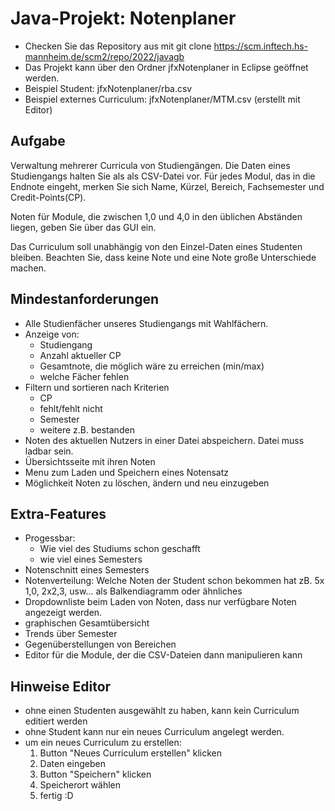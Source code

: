 Java-Projekt: Notenplaner
=======================================

* Checken Sie das Repository aus mit
    git clone https://scm.inftech.hs-mannheim.de/scm2/repo/2022/javagb
* Das Projekt kann über den Ordner jfxNotenplaner in Eclipse geöffnet werden. 
* Beispiel Student: jfxNotenplaner/rba.csv
* Beispiel externes Curriculum: jfxNotenplaner/MTM.csv (erstellt mit Editor)


## Aufgabe
Verwaltung mehrerer Curricula von Studiengängen. 
Die Daten eines Studiengangs halten Sie als als CSV-Datei vor. 
Für jedes Modul, das in die Endnote eingeht, merken Sie sich Name, Kürzel, Bereich, Fachsemester und Credit-Points(CP).

Noten für Module, die zwischen 1,0 und 4,0 in den üblichen Abständen liegen, geben Sie über das GUI ein. 

Das Curriculum soll unabhängig von den Einzel-Daten eines Studenten bleiben. 
Beachten Sie, dass keine Note und eine Note große Unterschiede machen. 

## Mindestanforderungen
* Alle Studienfächer unseres Studiengangs mit Wahlfächern.
* Anzeige von:
	+ Studiengang
	+ Anzahl aktueller CP
	+ Gesamtnote, die möglich wäre zu erreichen (min/max)
	+ welche Fächer fehlen
* Filtern und sortieren nach Kriterien
	+ CP
	+ fehlt/fehlt nicht
	+ Semester
	+ weitere z.B. bestanden
* Noten des aktuellen Nutzers in einer Datei abspeichern. Datei muss ladbar sein.
* Übersichtsseite mit ihren Noten
* Menu zum Laden und Speichern eines Notensatz
* Möglichkeit Noten zu löschen, ändern und neu einzugeben

## Extra-Features
+ Progessbar: 
	* Wie viel des Studiums schon geschafft
	* wie viel eines Semesters
+ Notenschnitt eines Semesters
+ Notenverteilung: Welche Noten der Student schon bekommen hat zB. 5x 1,0, 2x2,3, usw... als Balkendiagramm oder ähnliches
+ Dropdownliste beim Laden von Noten, dass nur verfügbare Noten angezeigt werden.
+ graphischen Gesamtübersicht
+ Trends über Semester
+ Gegenüberstellungen von Bereichen
+ Editor für die Module, der die CSV-Dateien dann manipulieren kann

## Hinweise Editor
+ ohne einen Studenten ausgewählt zu haben, kann kein Curriculum editiert werden
+ ohne Student kann nur ein neues Curriculum angelegt werden.
+ um ein neues Curriculum zu erstellen:
	1. Button "Neues Curriculum erstellen" klicken
	2. Daten eingeben
	3. Button "Speichern" klicken
	4. Speicherort wählen
	5. fertig :D
